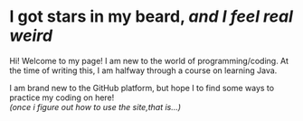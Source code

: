 # I got stars in my beard, *and I feel real weird*

<p> Hi! Welcome to my page! I am new to the world of programming/coding.
  At the time of writing this, I am halfway through a course on learning Java.
  
  I am brand new to the GitHub platform, 
  but hope I to find some ways to practice my coding on here!  
  *(once i figure out how to use the site,that is...)* </p>
  




